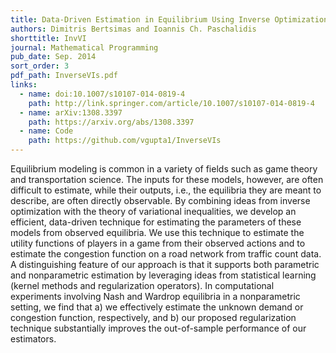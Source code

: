 ```yaml
---
title: Data-Driven Estimation in Equilibrium Using Inverse Optimization
authors: Dimitris Bertsimas and Ioannis Ch. Paschalidis
shorttitle: InvVI
journal: Mathematical Programming
pub_date: Sep. 2014
sort_order: 3
pdf_path: InverseVIs.pdf
links:
  - name: doi:10.1007/s10107-014-0819-4
    path: http://link.springer.com/article/10.1007/s10107-014-0819-4
  - name: arXiv:1308.3397
    path: https://arxiv.org/abs/1308.3397
  - name: Code
    path: https://github.com/vgupta1/InverseVIs
---
```

Equilibrium modeling is common in a variety of fields such as game theory and transportation science. The inputs for these models, however, are often difficult to estimate, while their outputs, i.e., the equilibria they are meant to describe, are often directly observable. By combining ideas from inverse optimization with the theory of variational inequalities, we develop an efficient, data-driven technique for estimating the parameters of these models from observed equilibria. We use this technique to estimate the utility functions of players in a game from their observed actions and to estimate the congestion function on a road network from traffic count data. A distinguishing feature of our approach is that it supports both parametric and nonparametric estimation by leveraging ideas from statistical learning (kernel methods and regularization operators). In computational experiments involving Nash and Wardrop equilibria in a nonparametric setting, we find that a) we effectively estimate the unknown demand or congestion function, respectively, and b) our proposed regularization technique substantially improves the out-of-sample performance of our estimators.